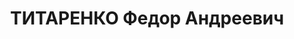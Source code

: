 ---
title: ТИТАРЕНКО Федор Андреевич
description: "1903 г.р., м.р.: Днепропетровская обл., Новомосковский р-н, с. Губиниха,\
  \ русский, из рабочих, образование: незаконченное среднее, член ВКП(б)\n трест \"\
  Челябуголь\", ответ. Исполнитель по тех-ки безопас-ти (судим в 1934, 1936)\n прож.:\
  \ г. Копейск 15.09.1937\n Обвинение: ст. 58-7-8-11\n Приговор: ВК ВС СССР, 29.12.1937\
  \ — ВМН\n Расстрелян 29.12.1937\n Реабилитация: ВК ВС СССР, 30.03.1957"
---
